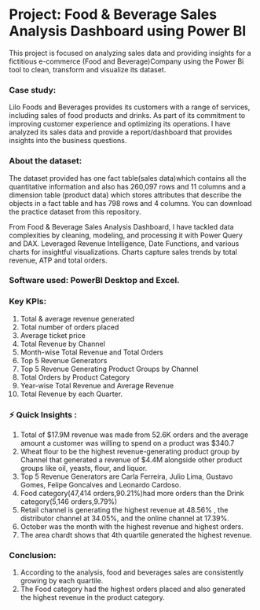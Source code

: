 # Project: Food & Beverage Sales Analysis Dashboard using Power BI

This project is focused on analyzing sales data and providing insights for a fictitious e-commerce (Food and Beverage)Company using the Power Bi tool to clean, transform and visualize its dataset.

### Case study: 
Lilo Foods and Beverages provides its customers with a range of services, including sales of food products and drinks. As part of its commitment to improving customer experience and optimizing its operations. I have analyzed its sales data and provide a report/dashboard that provides insights into the business questions.

### About the dataset:
The dataset provided has one fact table(sales data)which contains all the quantitative information and also has 260,097 rows and 11 columns and a dimension table (product data) which stores attributes that describe the objects in a fact table and has 798 rows and 4 columns. You can download the practice dataset from this repository.

From Food & Beverage Sales Analysis Dashboard, I have tackled data complexities by cleaning, modeling, and processing it with Power Query and DAX. Leveraged Revenue Intelligence, Date Functions, and various charts for insightful visualizations.  Charts capture sales trends by total revenue, ATP and total orders. 

### Software used: PowerBI Desktop and Excel.

### Key KPIs:
1. Total & average revenue generated
2. Total number of orders placed
3. Average ticket price
4. Total Revenue by Channel
5. Month-wise Total Revenue and Total Orders
6. Top 5 Revenue Generators
7. Top 5 Revenue Generating Product Groups by Channel
8. Total Orders by Product Category
9. Year-wise Total Revenue and Average Revenue
10. Total Revenue by each Quarter.

### ⚡ Quick Insights :
1. Total of $17.9M revenue was made from 52.6K orders and the average amount a customer was willing to spend on a product was $340.7
2. Wheat flour to be the highest revenue-generating product group by Channel that generated a revenue of $4.4M alongside other product groups like oil, yeasts, flour, and liquor.
3. Top 5 Revenue Generators are Carla Ferreira, Julio Lima, Gustavo Gomes, Felipe Goncalves and Leonardo Cardoso.
4. Food category(47,414 orders,90.21%)had more orders than the Drink category(5,146 orders,9.79%)
5. Retail channel is generating the highest revenue at 48.56% , the distributor channel at 34.05%, and the online channel at 17.39%.
6. October was the month with the highest revenue and highest orders.
7. The area chardt shows that 4th quartile generated the highest revenue.

### Conclusion:
1. According to the analysis, food and beverages sales are consistently growing by each quartile.
2. The Food category had the highest orders placed and also generated the highest revenue in the product category.
